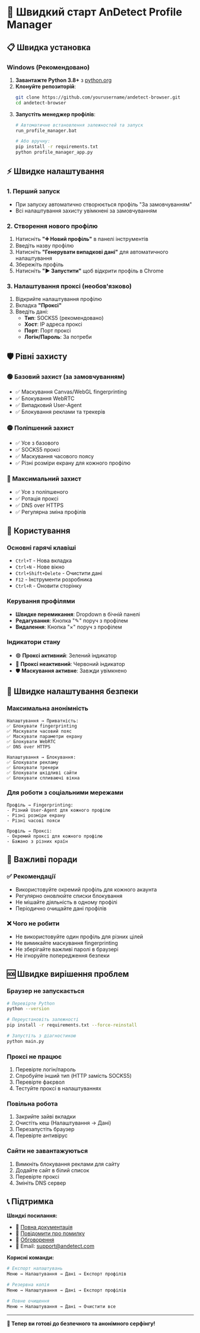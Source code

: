 # 🚀 Швидкий старт AnDetect Profile Manager

## 📋 Швидка установка

### Windows (Рекомендовано)
1. **Завантажте Python 3.8+** з [python.org](https://python.org)
2. **Клонуйте репозиторій**:
   ```bash
   git clone https://github.com/yourusername/andetect-browser.git
   cd andetect-browser
   ```
3. **Запустіть менеджер профілів**:
   ```bash
   # Автоматичне встановлення залежностей та запуск
   run_profile_manager.bat
   
   # Або вручну:
   pip install -r requirements.txt
   python profile_manager_app.py
   ```

## ⚡ Швидке налаштування

### 1. Перший запуск
- При запуску автоматично створюється профіль "За замовчуванням"
- Всі налаштування захисту увімкнені за замовчуванням

### 2. Створення нового профілю
1. Натисніть **"➕ Новий профіль"** в панелі інструментів
2. Введіть назву профілю
3. Натисніть **"Генерувати випадкові дані"** для автоматичного налаштування
4. Збережіть профіль
5. Натисніть **"▶️ Запустити"** щоб відкрити профіль в Chrome

### 3. Налаштування проксі (необов'язково)
1. Відкрийте налаштування профілю
2. Вкладка **"Проксі"**
3. Введіть дані:
   - **Тип**: SOCKS5 (рекомендовано)
   - **Хост**: IP адреса проксі
   - **Порт**: Порт проксі
   - **Логін/Пароль**: За потреби

## 🛡️ Рівні захисту

### 🟢 Базовий захист (за замовчуванням)
- ✅ Маскування Canvas/WebGL fingerprinting
- ✅ Блокування WebRTC
- ✅ Випадковий User-Agent
- ✅ Блокування реклами та трекерів

### 🟡 Поліпшений захист
- ✅ Усе з базового
- ✅ SOCKS5 проксі
- ✅ Маскування часового поясу
- ✅ Різні розміри екрану для кожного профілю

### 🔴 Максимальний захист
- ✅ Усе з поліпшеного
- ✅ Ротація проксі
- ✅ DNS over HTTPS
- ✅ Регулярна зміна профілів

## 📱 Користування

### Основні гарячі клавіші
- `Ctrl+T` - Нова вкладка
- `Ctrl+N` - Нове вікно
- `Ctrl+Shift+Delete` - Очистити дані
- `F12` - Інструменти розробника
- `Ctrl+R` - Оновити сторінку

### Керування профілями
- **Швидке перемикання**: Dropdown в бічній панелі
- **Редагування**: Кнопка "✎" поруч з профілем
- **Видалення**: Кнопка "×" поруч з профілем

### Індикатори стану
- 🟢 **Проксі активний**: Зелений індикатор
- 🔴 **Проксі неактивний**: Червоний індикатор
- 🛡️ **Маскування активне**: Завжди увімкнено

## 🔧 Швидке налаштування безпеки

### Максимальна анонімність
```
Налаштування → Приватність:
✅ Блокувати fingerprinting
✅ Маскувати часовий пояс  
✅ Маскувати параметри екрану
✅ Блокувати WebRTC
✅ DNS over HTTPS

Налаштування → Блокування:
✅ Блокувати рекламу
✅ Блокувати трекери
✅ Блокувати шкідливі сайти
✅ Блокувати спливаючі вікна
```

### Для роботи з соціальними мережами
```
Профіль → Fingerprinting:
- Різний User-Agent для кожного профілю
- Різні розміри екрану
- Різні часові пояси

Профіль → Проксі:
- Окремий проксі для кожного профілю
- Бажано з різних країн
```

## 🚨 Важливі поради

### ✅ Рекомендації
- Використовуйте окремий профіль для кожного акаунта
- Регулярно оновлюйте списки блокування
- Не мішайте діяльність в одному профілі
- Періодично очищайте дані профілів

### ❌ Чого не робити
- Не використовуйте один профіль для різних цілей
- Не вимикайте маскування fingerprinting
- Не зберігайте важливі паролі в браузері
- Не ігноруйте попередження безпеки

## 🆘 Швидке вирішення проблем

### Браузер не запускається
```bash
# Перевірте Python
python --version

# Переустановіть залежності
pip install -r requirements.txt --force-reinstall

# Запустіть з діагностикою
python main.py
```

### Проксі не працює
1. Перевірте логін/пароль
2. Спробуйте інший тип (HTTP замість SOCKS5)
3. Перевірте фаєрвол
4. Тестуйте проксі в налаштуваннях

### Повільна робота
1. Закрийте зайві вкладки
2. Очистіть кеш (Налаштування → Дані)
3. Перезапустіть браузер
4. Перевірте антивірус

### Сайти не завантажуються
1. Вимкніть блокування реклами для сайту
2. Додайте сайт в білий список
3. Перевірте проксі
4. Змініть DNS сервер

## 📞 Підтримка

**Швидкі посилання:**
- 📖 [Повна документація](README.md)
- 🐛 [Повідомити про помилку](https://github.com/yourusername/andetect-browser/issues)
- 💬 [Обговорення](https://github.com/yourusername/andetect-browser/discussions)
- 📧 Email: support@andetect.com

**Корисні команди:**
```bash
# Експорт налаштувань
Меню → Налаштування → Дані → Експорт профілів

# Резервна копія
Меню → Налаштування → Дані → Експорт профілів

# Повне очищення
Меню → Налаштування → Дані → Очистити все
```

---

**🎯 Тепер ви готові до безпечного та анонімного серфінгу!**
